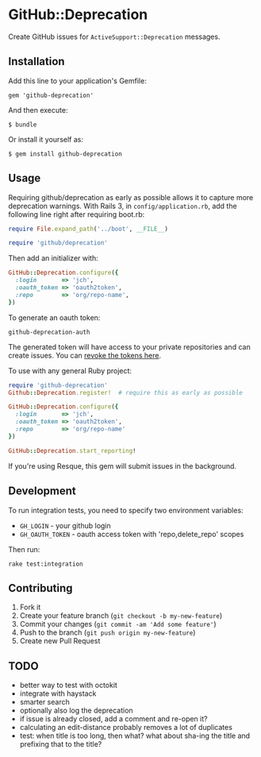 # GitHub::Deprecation

Create GitHub issues for `ActiveSupport::Deprecation` messages.

## Installation

Add this line to your application's Gemfile:

    gem 'github-deprecation'

And then execute:

    $ bundle

Or install it yourself as:

    $ gem install github-deprecation

## Usage

Requiring github/deprecation as early as possible allows it to capture more
deprecation warnings. With Rails 3, in `config/application.rb`, add the
following line right after requiring boot.rb:

```ruby
require File.expand_path('../boot', __FILE__)

require 'github/deprecation'
```

Then add an initializer with:

```ruby
GitHub::Deprecation.configure({
  :login       => 'jch',
  :oauth_token => 'oauth2token',
  :repo        => 'org/repo-name',
})
```

To generate an oauth token:

```
github-deprecation-auth
```

The generated token will have access to your private repositories and can
create issues. You can [revoke the tokens
here](https://github.com/settings/applications).

To use with any general Ruby project:

```ruby
require 'github-deprecation'
Github::Deprecation.register!  # require this as early as possible

GitHub::Deprecation.configure({
  :login       => 'jch',
  :oauth_token => 'oauth2token',
  :repo        => 'org/repo-name'
})

GitHub::Deprecation.start_reporting!
```

If you're using Resque, this gem will submit issues in the background.

## Development

To run integration tests, you need to specify two environment variables:

* `GH_LOGIN` - your github login
* `GH_OAUTH_TOKEN` - oauth access token with 'repo,delete_repo' scopes

Then run:

```
rake test:integration
```

## Contributing

1. Fork it
2. Create your feature branch (`git checkout -b my-new-feature`)
3. Commit your changes (`git commit -am 'Add some feature'`)
4. Push to the branch (`git push origin my-new-feature`)
5. Create new Pull Request


## TODO

* better way to test with octokit
* integrate with haystack
* smarter search
* optionally also log the deprecation
* if issue is already closed, add a comment and re-open it?
* calculating an edit-distance probably removes a lot of duplicates
* test: when title is too long, then what? what about sha-ing the title and prefixing that to the title?